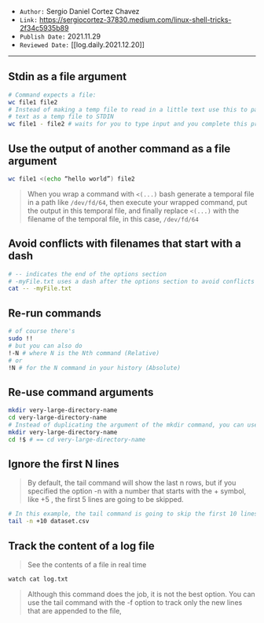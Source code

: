 

- `Author:` Sergio Daniel Cortez Chavez
- `Link:` <https://sergiocortez-37830.medium.com/linux-shell-tricks-2f34c5935b89>
- `Publish Date:` 2021.11.29
- `Reviewed Date:` [[log.daily.2021.12.20]]

---

## Stdin as a file argument

```bash
# Command expects a file:
wc file1 file2
# Instead of making a temp file to read in a little text use this to pass in
# text as a temp file to STDIN
wc file1 - file2 # waits for you to type input and you complete this process by using `CTRL+D` which inserts the EOF character
```

## Use the output of another command as a file argument

```bash
wc file1 <(echo “hello world”) file2
```

> When you wrap a command with `<(...)` bash generate a temporal file in a path like `/dev/fd/64`, then execute your wrapped command, put the output in this temporal file, and finally replace `<(...)` with the filename of the temporal file, in this case, `/dev/fd/64`

## Avoid conflicts with filenames that start with a dash

```bash
# -- indicates the end of the options section
# -myFile.txt uses a dash after the options section to avoid conflicts
cat -- -myFile.txt
```

## Re-run commands

```bash
# of course there's
sudo !!
# but you can also do
!-N # where N is the Nth command (Relative)
# or
!N # for the N command in your history (Absolute)
```

## Re-use command arguments

```bash
mkdir very-large-directory-name
cd very-large-directory-name
# Instead of duplicating the argument of the mkdir command, you can use !$ for retrieve the last argument of the last command, the result is:
mkdir very-large-directory-name
cd !$ # == cd very-large-directory-name
```

## Ignore the first N lines

> By default, the tail command will show the last n rows, but if you specified the option -n with a number that starts with the + symbol, like +5 , the first 5 lines are going to be skipped.

```bash
# In this example, the tail command is going to skip the first 10 lines and print the rest of the file content.
tail -n +10 dataset.csv
```

## Track the content of a log file

> See the contents of a file in real time

```bash
watch cat log.txt
```

> Although this command does the job, it is not the best option. You can use the tail command with the -f option to track only the new lines that are appended to the file,

